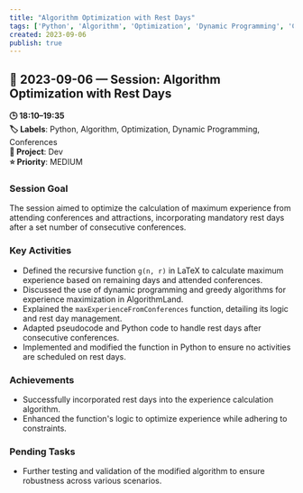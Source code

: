 ```yaml
---
title: "Algorithm Optimization with Rest Days"
tags: ['Python', 'Algorithm', 'Optimization', 'Dynamic Programming', 'Conferences']
created: 2023-09-06
publish: true
---
```


## 📅 2023-09-06 — Session: Algorithm Optimization with Rest Days

**🕒 18:10–19:35**  
**🏷️ Labels**: Python, Algorithm, Optimization, Dynamic Programming, Conferences  
**📂 Project**: Dev  
**⭐ Priority**: MEDIUM  


### Session Goal
The session aimed to optimize the calculation of maximum experience from attending conferences and attractions, incorporating mandatory rest days after a set number of consecutive conferences.

### Key Activities
- Defined the recursive function `g(n, r)` in LaTeX to calculate maximum experience based on remaining days and attended conferences.
- Discussed the use of dynamic programming and greedy algorithms for experience maximization in AlgorithmLand.
- Explained the `maxExperienceFromConferences` function, detailing its logic and rest day management.
- Adapted pseudocode and Python code to handle rest days after consecutive conferences.
- Implemented and modified the function in Python to ensure no activities are scheduled on rest days.

### Achievements
- Successfully incorporated rest days into the experience calculation algorithm.
- Enhanced the function's logic to optimize experience while adhering to constraints.

### Pending Tasks
- Further testing and validation of the modified algorithm to ensure robustness across various scenarios.
